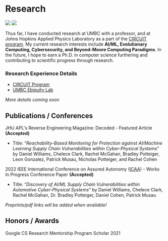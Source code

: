 # Research

![](https://i.imgur.com/SYzq2mV.png)
![](https://i.imgur.com/T50fXIy.png)


Thus far, I have conducted research at UMBC with a professor, and at Johns Hopkins Applied Physics Laboratory as a part of the [CIRCUIT program](https://www.jhuapl.edu/circuit/). My current research interests include **AI/ML, Evolutionary Computing, Cybersecurity, and Beyond-Moore Computing Paradigms**. In the future, I hope to earn a Ph.D. in computer science furthering and contributing to scientific progress through research. 

### Research Experience Details
* [CIRCUIT Program](https://) 
* [UMBC Ebiquity Lab](https://)

*More details coming soon*



## Publications / Conferences

JHU APL's Reverse Engineering Magazine: Decoded - Featured Article **(Accepted)**
* Title: “*Reachability-Based Monitoring for Protection against AI/Machine Learning Supply Chain Vulnerabilities within Cyber-Physical Systems*” by Daniel Williams, Chelece Clark, Rachel McGahan, Bradley Potteiger, Leon Gonzalez, Patrick Musau, Nicholas Potteiger, and Rachel Cohen


2022 IEEE International Conference on Assured Autonomy ([ICAA](https://iaa.jhu.edu/icaa/)) - Works In Progress Conference Paper **(Accepted)**
* Title: “*Discovery of AI/ML Supply Chain Vulnerabilities within Automotive Cyber-Physical Systems*” by Daniel Williams, Chelece Clark, Rachel McGahan, Dr. Bradley Potteiger, Daniel Cohen, Patrick Musau

*Preprints/pdf links will be added when available!*

## Honors / Awards
Google CS Research Mentorship Program Scholar 2021
